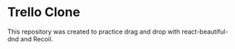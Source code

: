 # Trello Clone

This repository was created to practice drag and drop with react-beautiful-dnd and Recoil.
